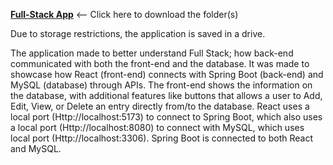 **[Full-Stack App](https://drive.google.com/drive/folders/17XyJmsm6YVPow1jp1dg4wTJUqwjRRoSs?usp=sharing)** <-- Click here to download the folder(s)

Due to storage restrictions, the application is saved in a drive.

The application made to better understand Full Stack; how back-end communicated with both the front-end and the database. It was made to showcase how React (front-end) connects with Spring Boot (back-end) and MySQL (database) through APIs.
The front-end shows the information on the database, with additional features like buttons that allows a user to Add, Edit, View, or Delete an entry directly from/to the database. React uses a local port (Http://localhost:5173) to connect to Spring Boot, which also uses a local port (Http://localhost:8080) to connect with MySQL, which uses local port (Http://localhost:3306). Spring Boot is connected to both React and MySQL.
